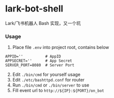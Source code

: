 # lark-bot-shell
Lark/飞书机器人 Bash 实现，又一个坑

### Usage

1. Place file `.env` into project root, contains below
```
APPID=''          # AppID
APPSECRET=''      # App Secret
SERVER_PORT=8080  # Server Port
```
2. Edit `./bin/cmd` for yourself usage
3. Edit `./etc/bashttpd.conf` for router
4. Run `./bin/cmd` or `./bin/server` to use
5. Fill event url to `http://${IP}:${PORT}/on_bot`

